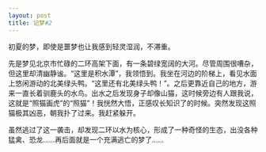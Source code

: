 ```yaml
---
layout: post
title: 记梦#2
---
```


初夏的梦，即使是噩梦也让我感到轻灵湿润，不滞重。

先是梦见北京市忙碌的二环高架下面，有一条碧绿宽阔的大河。尽管周围很嘈杂，但这里却清幽静谧。“这里是积水潭”，我领悟到。我坐在河边的阶梯上，看见水面上悠闲游动的北美绿头鸭。“这里还有北美绿头鸭！”。之后更靠近自己的地方，游来一直长着驯鹿头的水鸟。出水之后发现身子却像山猫，这时候旁边有人跟我说，这就是“照猫画虎”的“照猫”！我恍然大悟，正感叹长知识了的时候。突然发现这照猫极其凶恶，朝我扑了过来。我赶紧躲开。

虽然逃过了这一袭击，却发现二环以水为核心，形成了一种奇怪的生态，出没各种猛禽、恐龙……再后面就是一个充满逃亡的梦了……